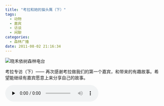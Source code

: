 ```yaml
---
title: "考拉和她的猫头鹰（下）"
tags:
  - 动物
  - 嘉宾
  - 访谈
  - 闲聊
categories:
  - 森林广播
date: 2011-08-02 21:16:34
---
```


![晓禾依树森林电台](../../../images/radiocover/radio_023.jpg) 

考拉专访（下）—— 再次感谢考拉做我们的第一个嘉宾，和带来的有趣故事。希望能继续有嘉宾愿意上来分享自己的故事。   

<audio id="audio" controls="" preload="none">
  <source id="mp3" src="http://www.coletree.com/radio/coletree_radio_023.mp3">
</audio>
